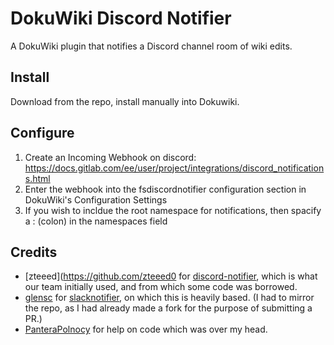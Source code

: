 # DokuWiki Discord Notifier

A DokuWiki plugin that notifies a Discord channel room of wiki edits.

## Install

Download from the repo, install manually into Dokuwiki.

## Configure

1. Create an Incoming Webhook on discord: https://docs.gitlab.com/ee/user/project/integrations/discord_notifications.html
2. Enter the webhook into the fsdiscordnotifier configuration section in DokuWiki's Configuration Settings
3. If you wish to incldue the root namespace for notifications, then spacify a : (colon) in the namespaces field

## Credits
- [zteeed](https://github.com/zteeed0 for [discord-notifier](https://github.com/zteeed/dokuwiki-discord-notifier), which is what our team initially used, and from which some code was borrowed.
- [glensc](https://github.com/glensc) for [slacknotifier](https://github.com/glensc/dokuwiki-plugin-slacknotifier), on which this is heavily based. (I had to mirror the repo, as I had already made a fork for the purpose of submitting a PR.)
- [PanteraPolnocy](https://github.com/PanteraPolnocy) for help on code which was over my head.

